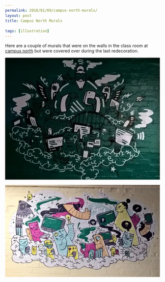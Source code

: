 ```yaml
---
permalink: 2018/01/09/campus-north-murals/
layout: post
title: Campus North Murals

tags: [illustration]
---
```


Here are a couple of murals that were on the walls in the class room at <a href="http://campusnorth.co.uk/">campus north</a>
but were covered over during the last redecoration.

![first](/img/posts/campus-north-murals/campus-north-mural-1.webp)

![second](/img/posts/campus-north-murals/campus-north-mural-2.webp)
